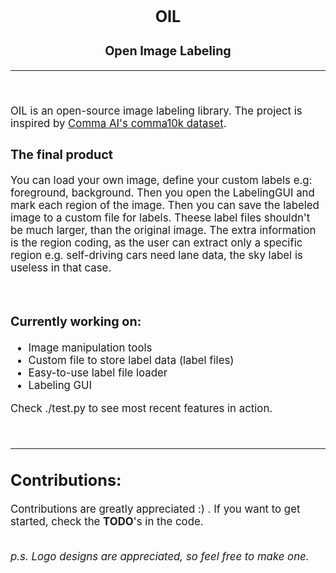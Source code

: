 <center>
<big>

## OIL
### Open Image Labeling
---

</center>
<br/>

OIL is an open-source image labeling library. The project is inspired by [Comma AI's comma10k dataset](https://github.com/geohot/comma10k/).

### The final product

You can load your own image, define your custom labels e.g: foreground, background. Then you open the LabelingGUI and mark each region of the image. Then you can save the labeled image to a custom file for labels. Theese label files shouldn't be much larger, than the original image. The extra information is the region coding, as the user can extract only a specific region e.g. self-driving cars need lane data, the sky label is useless in that case.

<br/>
<b>

### Currently working on:

</b>

* Image manipulation tools
* Custom file to store label data (label files)
* Easy-to-use label file loader
* Labeling GUI

Check ./test.py to see most recent features in action.

<br/>

---

## Contributions:
Contributions are greatly appreciated :) . If you want to get started, check the <b>TODO</b>'s in the code.

<br/>

<i>
p.s. Logo designs are appreciated, so feel free to make one.
</i>
